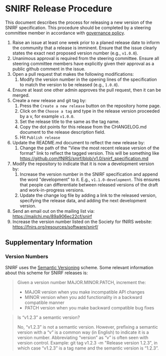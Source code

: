 # SNIRF Release Procedure

This document describes the process for releasing a new version of the SNIRF specification.
This procedure should be completed by a steering committee member in accordance with [governance policy](GOVERNMENT.md).

1. Raise an issue at least one week prior to a planed release date to inform the community that a release is imminent.
   Ensure that the issue clearly states the exact next proposed version number (e.g., `v1.0.0`).
2. Unanimous approval is required from the steering committee.
   Ensure all steering committee members have explicitly given their approval as a public github comment in the issue.
3. Open a pull request that makes the following modifications:
   1. Modify the version number in the opening lines of the specification to match the version to be released (e.g., `1.0.0`).
4. Ensure at least one other admin approves the pull request, then it can be merged.
5. Create a new release and git tag by:
   1. Press the `Create a new release` button on the repository home page.
   2. Click on the `Choose a tag` and type in the release version proceeded by a v, for example `v1.0.0`.
   3. Set the release title to the same as the tag name.
   4. Copy the dot points for this release from the CHANGELOG.md document to the release description field.
   5. Hit `Publish release`
6. Update the README.md document to reflect the new release by:
   1. Change the path of the "View the most recent release version of the format" link to reflect the tagged version.
      This will be something like https://github.com/fNIRS/snirf/blob/v1.0/snirf_specification.md
7. Modify the repository to indicate that it is now a development version by:
   1. Increase the version number in the SNIRF specification and append the word "development" to it. E.g., `v1.1.0-development`.
      This ensures that people can differentiate between released versions of the draft and work-in-progress versions.
   2. Update the change log file by adding a link to the released version, specifying the release data, and adding the next development version.
8. Send an email out on the mailing list via: https://mailchi.mp/89a906ec22cf/snirf
9. Increase the version number listed on the Society for fNIRS website: https://fnirs.org/resources/software/snirf/


## Supplementary Information

### Version Numbers

SNIRF uses the [Semantic Versioning](https://semver.org) scheme.
Some relevant information about this scheme for SNIRF releases is:

> Given a version number MAJOR.MINOR.PATCH, increment the:
> - MAJOR version when you make incompatible API changes
> - MINOR version when you add functionality in a backward compatible manner
> - PATCH version when you make backward compatible bug fixes

> Is “v1.2.3” a semantic version?
> 
> No, “v1.2.3” is not a semantic version. However, prefixing a semantic version with a “v” is a common way (in English) to indicate it is a version number. Abbreviating “version” as “v” is often seen with version control. Example: git tag v1.2.3 -m "Release version 1.2.3", in which case “v1.2.3” is a tag name and the semantic version is “1.2.3”.

